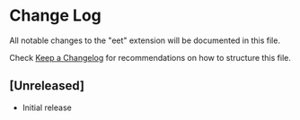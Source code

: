 # Change Log

All notable changes to the "eet" extension will be documented in this file.

Check [Keep a Changelog](http://keepachangelog.com/) for recommendations on how to structure this file.

## [Unreleased]

- Initial release